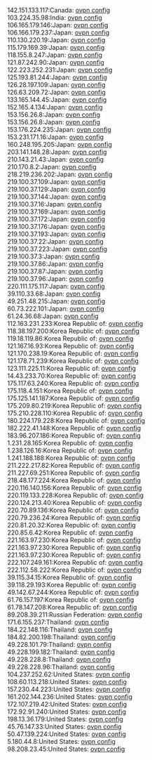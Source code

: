 142.151.133.117:Canada: [ovpn config](vpn/142_151_133_117.ovpn)  
103.224.35.98:India: [ovpn config](vpn/103_224_35_98.ovpn)  
106.165.179.146:Japan: [ovpn config](vpn/106_165_179_146.ovpn)  
106.166.179.237:Japan: [ovpn config](vpn/106_166_179_237.ovpn)  
110.130.220.19:Japan: [ovpn config](vpn/110_130_220_19.ovpn)  
115.179.169.39:Japan: [ovpn config](vpn/115_179_169_39.ovpn)  
118.155.8.247:Japan: [ovpn config](vpn/118_155_8_247.ovpn)  
121.87.242.90:Japan: [ovpn config](vpn/121_87_242_90.ovpn)  
122.223.252.231:Japan: [ovpn config](vpn/122_223_252_231.ovpn)  
125.193.81.244:Japan: [ovpn config](vpn/125_193_81_244.ovpn)  
126.28.197.109:Japan: [ovpn config](vpn/126_28_197_109.ovpn)  
126.63.209.72:Japan: [ovpn config](vpn/126_63_209_72.ovpn)  
133.165.144.45:Japan: [ovpn config](vpn/133_165_144_45.ovpn)  
152.165.4.134:Japan: [ovpn config](vpn/152_165_4_134.ovpn)  
153.156.26.8:Japan: [ovpn config](vpn/153_156_26_8.ovpn)  
153.156.26.8:Japan: [ovpn config](vpn/153_156_26_8.ovpn)  
153.176.224.235:Japan: [ovpn config](vpn/153_176_224_235.ovpn)  
153.231.171.16:Japan: [ovpn config](vpn/153_231_171_16.ovpn)  
160.248.195.205:Japan: [ovpn config](vpn/160_248_195_205.ovpn)  
203.141.148.28:Japan: [ovpn config](vpn/203_141_148_28.ovpn)  
210.143.21.43:Japan: [ovpn config](vpn/210_143_21_43.ovpn)  
210.170.8.2:Japan: [ovpn config](vpn/210_170_8_2.ovpn)  
218.219.236.202:Japan: [ovpn config](vpn/218_219_236_202.ovpn)  
219.100.37.109:Japan: [ovpn config](vpn/219_100_37_109.ovpn)  
219.100.37.129:Japan: [ovpn config](vpn/219_100_37_129.ovpn)  
219.100.37.144:Japan: [ovpn config](vpn/219_100_37_144.ovpn)  
219.100.37.16:Japan: [ovpn config](vpn/219_100_37_16.ovpn)  
219.100.37.169:Japan: [ovpn config](vpn/219_100_37_169.ovpn)  
219.100.37.172:Japan: [ovpn config](vpn/219_100_37_172.ovpn)  
219.100.37.176:Japan: [ovpn config](vpn/219_100_37_176.ovpn)  
219.100.37.193:Japan: [ovpn config](vpn/219_100_37_193.ovpn)  
219.100.37.22:Japan: [ovpn config](vpn/219_100_37_22.ovpn)  
219.100.37.223:Japan: [ovpn config](vpn/219_100_37_223.ovpn)  
219.100.37.3:Japan: [ovpn config](vpn/219_100_37_3.ovpn)  
219.100.37.86:Japan: [ovpn config](vpn/219_100_37_86.ovpn)  
219.100.37.87:Japan: [ovpn config](vpn/219_100_37_87.ovpn)  
219.100.37.96:Japan: [ovpn config](vpn/219_100_37_96.ovpn)  
220.111.175.117:Japan: [ovpn config](vpn/220_111_175_117.ovpn)  
39.110.33.68:Japan: [ovpn config](vpn/39_110_33_68.ovpn)  
49.251.48.215:Japan: [ovpn config](vpn/49_251_48_215.ovpn)  
60.73.222.101:Japan: [ovpn config](vpn/60_73_222_101.ovpn)  
61.24.36.68:Japan: [ovpn config](vpn/61_24_36_68.ovpn)  
112.163.231.233:Korea Republic of: [ovpn config](vpn/112_163_231_233.ovpn)  
118.38.197.200:Korea Republic of: [ovpn config](vpn/118_38_197_200.ovpn)  
119.18.119.86:Korea Republic of: [ovpn config](vpn/119_18_119_86.ovpn)  
121.167.16.93:Korea Republic of: [ovpn config](vpn/121_167_16_93.ovpn)  
121.170.238.19:Korea Republic of: [ovpn config](vpn/121_170_238_19.ovpn)  
121.178.71.239:Korea Republic of: [ovpn config](vpn/121_178_71_239.ovpn)  
123.111.225.11:Korea Republic of: [ovpn config](vpn/123_111_225_11.ovpn)  
14.43.233.70:Korea Republic of: [ovpn config](vpn/14_43_233_70.ovpn)  
175.117.63.240:Korea Republic of: [ovpn config](vpn/175_117_63_240.ovpn)  
175.118.4.151:Korea Republic of: [ovpn config](vpn/175_118_4_151.ovpn)  
175.125.141.187:Korea Republic of: [ovpn config](vpn/175_125_141_187.ovpn)  
175.209.80.219:Korea Republic of: [ovpn config](vpn/175_209_80_219.ovpn)  
175.210.228.110:Korea Republic of: [ovpn config](vpn/175_210_228_110.ovpn)  
180.224.179.228:Korea Republic of: [ovpn config](vpn/180_224_179_228.ovpn)  
182.222.41.148:Korea Republic of: [ovpn config](vpn/182_222_41_148.ovpn)  
183.96.207.186:Korea Republic of: [ovpn config](vpn/183_96_207_186.ovpn)  
1.231.28.165:Korea Republic of: [ovpn config](vpn/1_231_28_165.ovpn)  
1.238.126.16:Korea Republic of: [ovpn config](vpn/1_238_126_16.ovpn)  
1.241.188.188:Korea Republic of: [ovpn config](vpn/1_241_188_188.ovpn)  
211.222.217.82:Korea Republic of: [ovpn config](vpn/211_222_217_82.ovpn)  
211.227.69.251:Korea Republic of: [ovpn config](vpn/211_227_69_251.ovpn)  
218.48.177.224:Korea Republic of: [ovpn config](vpn/218_48_177_224.ovpn)  
220.116.140.156:Korea Republic of: [ovpn config](vpn/220_116_140_156.ovpn)  
220.119.133.228:Korea Republic of: [ovpn config](vpn/220_119_133_228.ovpn)  
220.124.213.40:Korea Republic of: [ovpn config](vpn/220_124_213_40.ovpn)  
220.70.89.136:Korea Republic of: [ovpn config](vpn/220_70_89_136.ovpn)  
220.79.236.24:Korea Republic of: [ovpn config](vpn/220_79_236_24.ovpn)  
220.81.20.32:Korea Republic of: [ovpn config](vpn/220_81_20_32.ovpn)  
220.85.6.42:Korea Republic of: [ovpn config](vpn/220_85_6_42.ovpn)  
221.163.97.230:Korea Republic of: [ovpn config](vpn/221_163_97_230.ovpn)  
221.163.97.230:Korea Republic of: [ovpn config](vpn/221_163_97_230.ovpn)  
221.163.97.230:Korea Republic of: [ovpn config](vpn/221_163_97_230.ovpn)  
222.107.249.161:Korea Republic of: [ovpn config](vpn/222_107_249_161.ovpn)  
222.112.58.222:Korea Republic of: [ovpn config](vpn/222_112_58_222.ovpn)  
39.115.34.15:Korea Republic of: [ovpn config](vpn/39_115_34_15.ovpn)  
39.118.29.193:Korea Republic of: [ovpn config](vpn/39_118_29_193.ovpn)  
49.142.67.244:Korea Republic of: [ovpn config](vpn/49_142_67_244.ovpn)  
61.76.157.197:Korea Republic of: [ovpn config](vpn/61_76_157_197.ovpn)  
61.78.147.208:Korea Republic of: [ovpn config](vpn/61_78_147_208.ovpn)  
89.208.39.211:Russian Federation: [ovpn config](vpn/89_208_39_211.ovpn)  
171.6.155.237:Thailand: [ovpn config](vpn/171_6_155_237.ovpn)  
184.22.148.116:Thailand: [ovpn config](vpn/184_22_148_116.ovpn)  
184.82.200.198:Thailand: [ovpn config](vpn/184_82_200_198.ovpn)  
49.228.101.79:Thailand: [ovpn config](vpn/49_228_101_79.ovpn)  
49.228.199.182:Thailand: [ovpn config](vpn/49_228_199_182.ovpn)  
49.228.228.8:Thailand: [ovpn config](vpn/49_228_228_8.ovpn)  
49.228.228.96:Thailand: [ovpn config](vpn/49_228_228_96.ovpn)  
104.237.252.62:United States: [ovpn config](vpn/104_237_252_62.ovpn)  
108.60.113.218:United States: [ovpn config](vpn/108_60_113_218.ovpn)  
157.230.44.223:United States: [ovpn config](vpn/157_230_44_223.ovpn)  
161.202.144.236:United States: [ovpn config](vpn/161_202_144_236.ovpn)  
172.107.219.42:United States: [ovpn config](vpn/172_107_219_42.ovpn)  
172.92.91.240:United States: [ovpn config](vpn/172_92_91_240.ovpn)  
198.13.36.179:United States: [ovpn config](vpn/198_13_36_179.ovpn)  
45.76.147.33:United States: [ovpn config](vpn/45_76_147_33.ovpn)  
50.47.139.224:United States: [ovpn config](vpn/50_47_139_224.ovpn)  
5.180.44.8:United States: [ovpn config](vpn/5_180_44_8.ovpn)  
98.208.23.45:United States: [ovpn config](vpn/98_208_23_45.ovpn)  

